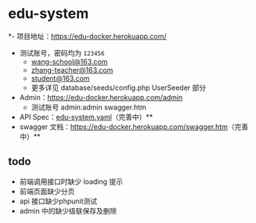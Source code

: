 # edu-system

*- 项目地址：<https://edu-docker.herokuapp.com/>
  - 测试账号，密码均为 `123456`
    - wang-school@163.com 
    - zhang-teacher@163.com 
    - student@163.com
    - 更多详见 database/seeds/config.php UserSeeder 部分
- Admin：<https://edu-docker.herokuapp.com/admin>
  - 测试账号 admin:admin
  swagger.htm
- API Spec：[edu-system.yaml](edu-system.yaml)（完善中）**
- swagger 文档：<https://edu-docker.herokuapp.com/swagger.htm>（完善中）**
## todo

- 前端调用接口时缺少 loading 提示
- 前端页面缺少分页
- api 接口缺少phpunit测试
- admin 中的缺少级联保存及删除

